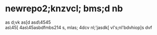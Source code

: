 # newrepo2;knzvcl; bms;d nb
as
d;vk
as[d
asd\4545\
as\45[
4as\45asbdfmbs214
s,
 mlas;
 4dcv
 nl;'jasdk[
 vl's;nl'bdvhiop]s
 dvf
